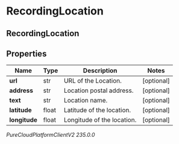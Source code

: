 # RecordingLocation

## RecordingLocation

## Properties

|Name | Type | Description | Notes|
|------------ | ------------- | ------------- | -------------|
| **url** | str | URL of the Location. | [optional] |
| **address** | str | Location postal address. | [optional] |
| **text** | str | Location name. | [optional] |
| **latitude** | float | Latitude of the location. | [optional] |
| **longitude** | float | Longitude of the location. | [optional] |



_PureCloudPlatformClientV2 235.0.0_
